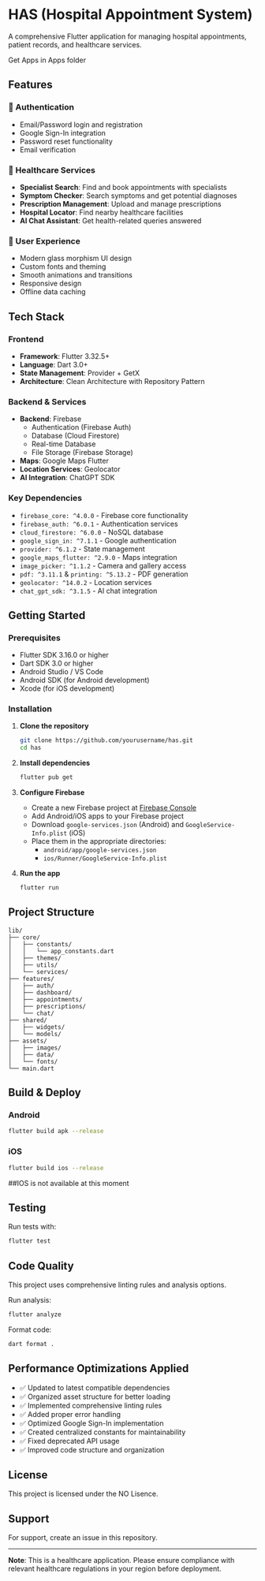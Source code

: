 # HAS (Hospital Appointment System)

A comprehensive Flutter application for managing hospital appointments, patient records, and healthcare services.

Get Apps in Apps folder

## Features

### 🔐 Authentication
- Email/Password login and registration
- Google Sign-In integration
- Password reset functionality
- Email verification

### 🏥 Healthcare Services
- **Specialist Search**: Find and book appointments with specialists
- **Symptom Checker**: Search symptoms and get potential diagnoses
- **Prescription Management**: Upload and manage prescriptions
- **Hospital Locator**: Find nearby healthcare facilities
- **AI Chat Assistant**: Get health-related queries answered

### 📱 User Experience
- Modern glass morphism UI design
- Custom fonts and theming
- Smooth animations and transitions
- Responsive design
- Offline data caching

## Tech Stack

### Frontend
- **Framework**: Flutter 3.32.5+
- **Language**: Dart 3.0+
- **State Management**: Provider + GetX
- **Architecture**: Clean Architecture with Repository Pattern

### Backend & Services
- **Backend**: Firebase
  - Authentication (Firebase Auth)
  - Database (Cloud Firestore)
  - Real-time Database
  - File Storage (Firebase Storage)
- **Maps**: Google Maps Flutter
- **Location Services**: Geolocator
- **AI Integration**: ChatGPT SDK

### Key Dependencies
- `firebase_core: ^4.0.0` - Firebase core functionality
- `firebase_auth: ^6.0.1` - Authentication services
- `cloud_firestore: ^6.0.0` - NoSQL database
- `google_sign_in: ^7.1.1` - Google authentication
- `provider: ^6.1.2` - State management
- `google_maps_flutter: ^2.9.0` - Maps integration
- `image_picker: ^1.1.2` - Camera and gallery access
- `pdf: ^3.11.1` & `printing: ^5.13.2` - PDF generation
- `geolocator: ^14.0.2` - Location services
- `chat_gpt_sdk: ^3.1.5` - AI chat integration

## Getting Started

### Prerequisites
- Flutter SDK 3.16.0 or higher
- Dart SDK 3.0 or higher
- Android Studio / VS Code
- Android SDK (for Android development)
- Xcode (for iOS development)

### Installation

1. **Clone the repository**
   ```bash
   git clone https://github.com/yourusername/has.git
   cd has
   ```

2. **Install dependencies**
   ```bash
   flutter pub get
   ```

3. **Configure Firebase**
   - Create a new Firebase project at [Firebase Console](https://console.firebase.google.com/)
   - Add Android/iOS apps to your Firebase project
   - Download `google-services.json` (Android) and `GoogleService-Info.plist` (iOS)
   - Place them in the appropriate directories:
     - `android/app/google-services.json`
     - `ios/Runner/GoogleService-Info.plist`

4. **Run the app**
   ```bash
   flutter run
   ```

## Project Structure

```
lib/
├── core/
│   ├── constants/
│   │   └── app_constants.dart
│   ├── themes/
│   ├── utils/
│   └── services/
├── features/
│   ├── auth/
│   ├── dashboard/
│   ├── appointments/
│   ├── prescriptions/
│   └── chat/
├── shared/
│   ├── widgets/
│   └── models/
├── assets/
│   ├── images/
│   ├── data/
│   └── fonts/
└── main.dart
```

## Build & Deploy

### Android
```bash
flutter build apk --release
```

### iOS
```bash
flutter build ios --release
```
##IOS is not available at this moment

## Testing

Run tests with:
```bash
flutter test
```

## Code Quality

This project uses comprehensive linting rules and analysis options.

Run analysis:
```bash
flutter analyze
```

Format code:
```bash
dart format .
```

## Performance Optimizations Applied

- ✅ Updated to latest compatible dependencies
- ✅ Organized asset structure for better loading
- ✅ Implemented comprehensive linting rules
- ✅ Added proper error handling
- ✅ Optimized Google Sign-In implementation
- ✅ Created centralized constants for maintainability
- ✅ Fixed deprecated API usage
- ✅ Improved code structure and organization

## License

This project is licensed under the NO Lisence.

## Support

For support, create an issue in this repository.

---

**Note**: This is a healthcare application. Please ensure compliance with relevant healthcare regulations in your region before deployment.
